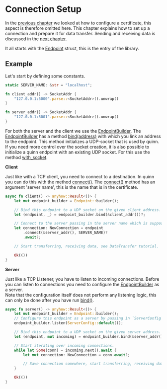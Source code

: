 # Connection Setup

In the [previous chapter](certificate.md) we looked at how to configure a certificate, this aspect is therefore omitted here. 
This chapter explains how to set up a connection and prepare it for data transfer. 
Sending and receiving data is discussed in the [next chapter](data-transfer.md). 

It all starts with the [Endpoint][Endpoint] struct, this is the entry of the library. 

## Example

Let's start by defining some constants. 

```rust
static SERVER_NAME: &str = "localhost";

fn client_addr() -> SocketAddr {
    "127.0.0.1:5000".parse::<SocketAddr>().unwrap()
}

fn server_addr() -> SocketAddr {
    "127.0.0.1:5001".parse::<SocketAddr>().unwrap()
}
```   

For both the server and the client we use the [EndpointBuilder][EndpointBuilder]. 
The [EndpointBuilder][EndpointBuilder] has a method [bind(address)][bind] with which you link an address to the endpoint. 
This method initializes a UDP-socket that is used by quinn.
If you need more control over the socket creation, it is also possible to initialize a quinn endpoint with an existing UDP socket. 
For this use the method [with_socket][with_socket].

**Client**

Just like with a TCP client, you need to connect to a destination. 
In quinn you can do this with the method [connect()][connect]. 
The [connect()][connect] method has an argument 'server name', this is the name that is in the certificate. 

```rust
async fn client() -> anyhow::Result<()> {
    let mut endpoint_builder = Endpoint::builder();

    // Bind this endpoint to a UDP socket on the given client address.
    let (endpoint, _) = endpoint_builder.bind(&client_addr())?;

    // Connect to the server passing in the server name which is supposed to be in the server certificate.
    let connection: NewConnection = endpoint
        .connect(&server_addr(), SERVER_NAME)?
        .await?;

    // Start transferring, receiving data, see DataTransfer tutorial.

    Ok(())
}
```

**Server**

Just like a TCP Listener, you have to listen to incoming connections. 
Before you can listen to connections you need to configure the [EndpointBuilder][EndpointBuilder] as a server.  
Note that the configuration itself does not perform any listening logic, this can only be done after you have run [bind()][bind].  

```rust
async fn server() -> anyhow::Result<()> {
    let mut endpoint_builder = Endpoint::builder();
    // Configure this endpoint as a server by passing in `ServerConfig`.
    endpoint_builder.listen(ServerConfig::default());

    // Bind this endpoint to a UDP socket on the given server address. 
    let (endpoint, mut incoming) = endpoint_builder.bind(&server_addr())?;

    // Start iterating over incoming connections.
    while let Some(conn) = incoming.next().await {
        let mut connection: NewConnection = conn.await?;

        // Save connection somewhere, start transferring, receiving data, see DataTransfer tutorial.
    }

    Ok(())
}
```

[Endpoint]: https://docs.rs/quinn/latest/quinn/generic/struct.Endpoint.html
[EndpointBuilder]: https://docs.rs/quinn/latest/quinn/generic/struct.EndpointBuilder.html
[bind]: https://docs.rs/quinn/latest/quinn/generic/struct.EndpointBuilder.html#method.bind
[connect]: https://docs.rs/quinn/latest/quinn/generic/struct.Endpoint.html#method.connect
[with_socket]: https://docs.rs/quinn/latest/quinn/generic/struct.EndpointBuilder.html#method.with_socket